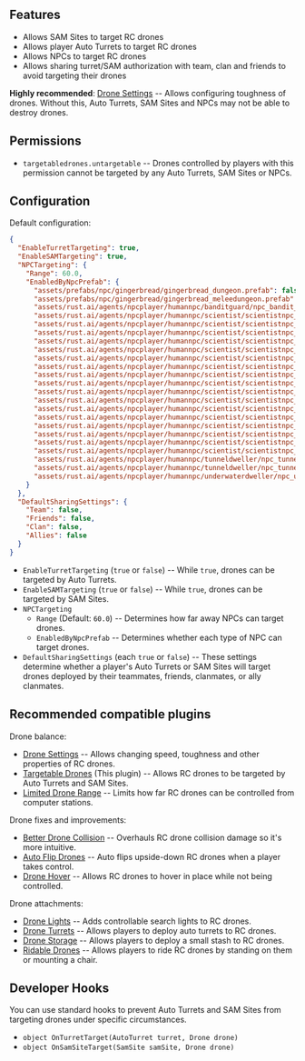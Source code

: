 ## Features

- Allows SAM Sites to target RC drones
- Allows player Auto Turrets to target RC drones
- Allows NPCs to target RC drones
- Allows sharing turret/SAM authorization with team, clan and friends to avoid targeting their drones

**Highly recommended**: [Drone Settings](https://umod.org/plugins/drone-settings) -- Allows configuring toughness of drones. Without this, Auto Turrets, SAM Sites and NPCs may not be able to destroy drones.

## Permissions

- `targetabledrones.untargetable` -- Drones controlled by players with this permission cannot be targeted by any Auto Turrets, SAM Sites or NPCs.

## Configuration

Default configuration:

```json
{
  "EnableTurretTargeting": true,
  "EnableSAMTargeting": true,
  "NPCTargeting": {
    "Range": 60.0,
    "EnabledByNpcPrefab": {
      "assets/prefabs/npc/gingerbread/gingerbread_dungeon.prefab": false,
      "assets/prefabs/npc/gingerbread/gingerbread_meleedungeon.prefab": false,
      "assets/rust.ai/agents/npcplayer/humannpc/banditguard/npc_bandit_guard.prefab": false,
      "assets/rust.ai/agents/npcplayer/humannpc/scientist/scientistnpc_cargo.prefab": false,
      "assets/rust.ai/agents/npcplayer/humannpc/scientist/scientistnpc_cargo_turret_any.prefab": false,
      "assets/rust.ai/agents/npcplayer/humannpc/scientist/scientistnpc_cargo_turret_lr300.prefab": false,
      "assets/rust.ai/agents/npcplayer/humannpc/scientist/scientistnpc_ch47_gunner.prefab": false,
      "assets/rust.ai/agents/npcplayer/humannpc/scientist/scientistnpc_excavator.prefab": false,
      "assets/rust.ai/agents/npcplayer/humannpc/scientist/scientistnpc_full_any.prefab": false,
      "assets/rust.ai/agents/npcplayer/humannpc/scientist/scientistnpc_full_lr300.prefab": false,
      "assets/rust.ai/agents/npcplayer/humannpc/scientist/scientistnpc_full_mp5.prefab": false,
      "assets/rust.ai/agents/npcplayer/humannpc/scientist/scientistnpc_full_pistol.prefab": false,
      "assets/rust.ai/agents/npcplayer/humannpc/scientist/scientistnpc_full_shotgun.prefab": false,
      "assets/rust.ai/agents/npcplayer/humannpc/scientist/scientistnpc_heavy.prefab": false,
      "assets/rust.ai/agents/npcplayer/humannpc/scientist/scientistnpc_junkpile_pistol.prefab": false,
      "assets/rust.ai/agents/npcplayer/humannpc/scientist/scientistnpc_oilrig.prefab": false,
      "assets/rust.ai/agents/npcplayer/humannpc/scientist/scientistnpc_patrol.prefab": false,
      "assets/rust.ai/agents/npcplayer/humannpc/scientist/scientistnpc_peacekeeper.prefab": false,
      "assets/rust.ai/agents/npcplayer/humannpc/scientist/scientistnpc_roam.prefab": false,
      "assets/rust.ai/agents/npcplayer/humannpc/scientist/scientistnpc_roamtethered.prefab": false,
      "assets/rust.ai/agents/npcplayer/humannpc/tunneldweller/npc_tunneldweller.prefab": false,
      "assets/rust.ai/agents/npcplayer/humannpc/tunneldweller/npc_tunneldwellerspawned.prefab": false,
      "assets/rust.ai/agents/npcplayer/humannpc/underwaterdweller/npc_underwaterdweller.prefab": false
    }
  },
  "DefaultSharingSettings": {
    "Team": false,
    "Friends": false,
    "Clan": false,
    "Allies": false
  }
}
```

- `EnableTurretTargeting` (`true` or `false`) -- While `true`, drones can be targeted by Auto Turrets.
- `EnableSAMTargeting` (`true` or `false`) -- While `true`, drones can be targeted by SAM Sites.
- `NPCTargeting`
  - `Range` (Default: `60.0`) -- Determines how far away NPCs can target drones.
  - `EnabledByNpcPrefab` -- Determines whether each type of NPC can target drones.
- `DefaultSharingSettings` (each `true` or `false`) -- These settings determine whether a player's Auto Turrets or SAM Sites will target drones deployed by their teammates, friends, clanmates, or ally clanmates.

## Recommended compatible plugins

Drone balance:
- [Drone Settings](https://umod.org/plugins/drone-settings) -- Allows changing speed, toughness and other properties of RC drones.
- [Targetable Drones](https://umod.org/plugins/targetable-drones) (This plugin) -- Allows RC drones to be targeted by Auto Turrets and SAM Sites.
- [Limited Drone Range](https://umod.org/plugins/limited-drone-range) -- Limits how far RC drones can be controlled from computer stations.

Drone fixes and improvements:
- [Better Drone Collision](https://umod.org/plugins/better-drone-collision) -- Overhauls RC drone collision damage so it's more intuitive.
- [Auto Flip Drones](https://umod.org/plugins/auto-flip-drones) -- Auto flips upside-down RC drones when a player takes control.
- [Drone Hover](https://umod.org/plugins/drone-hover) -- Allows RC drones to hover in place while not being controlled.

Drone attachments:
- [Drone Lights](https://umod.org/plugins/drone-lights) -- Adds controllable search lights to RC drones.
- [Drone Turrets](https://umod.org/plugins/drone-turrets) -- Allows players to deploy auto turrets to RC drones.
- [Drone Storage](https://umod.org/plugins/drone-storage) -- Allows players to deploy a small stash to RC drones.
- [Ridable Drones](https://umod.org/plugins/ridable-drones) -- Allows players to ride RC drones by standing on them or mounting a chair.

## Developer Hooks

You can use standard hooks to prevent Auto Turrets and SAM Sites from targeting drones under specific circumstances.
- `object OnTurretTarget(AutoTurret turret, Drone drone)`
- `object OnSamSiteTarget(SamSite samSite, Drone drone)`
